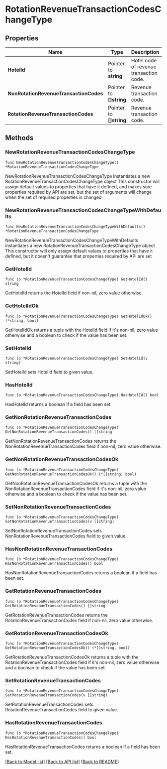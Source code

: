 # RotationRevenueTransactionCodesChangeType

## Properties

Name | Type | Description | Notes
------------ | ------------- | ------------- | -------------
**HotelId** | Pointer to **string** | Hotel code of revenue transaction code. | [optional] 
**NonRotationRevenueTransactionCodes** | Pointer to **[]string** | Revenue transaction code. | [optional] 
**RotationRevenueTransactionCodes** | Pointer to **[]string** | Revenue transaction code. | [optional] 

## Methods

### NewRotationRevenueTransactionCodesChangeType

`func NewRotationRevenueTransactionCodesChangeType() *RotationRevenueTransactionCodesChangeType`

NewRotationRevenueTransactionCodesChangeType instantiates a new RotationRevenueTransactionCodesChangeType object
This constructor will assign default values to properties that have it defined,
and makes sure properties required by API are set, but the set of arguments
will change when the set of required properties is changed

### NewRotationRevenueTransactionCodesChangeTypeWithDefaults

`func NewRotationRevenueTransactionCodesChangeTypeWithDefaults() *RotationRevenueTransactionCodesChangeType`

NewRotationRevenueTransactionCodesChangeTypeWithDefaults instantiates a new RotationRevenueTransactionCodesChangeType object
This constructor will only assign default values to properties that have it defined,
but it doesn't guarantee that properties required by API are set

### GetHotelId

`func (o *RotationRevenueTransactionCodesChangeType) GetHotelId() string`

GetHotelId returns the HotelId field if non-nil, zero value otherwise.

### GetHotelIdOk

`func (o *RotationRevenueTransactionCodesChangeType) GetHotelIdOk() (*string, bool)`

GetHotelIdOk returns a tuple with the HotelId field if it's non-nil, zero value otherwise
and a boolean to check if the value has been set.

### SetHotelId

`func (o *RotationRevenueTransactionCodesChangeType) SetHotelId(v string)`

SetHotelId sets HotelId field to given value.

### HasHotelId

`func (o *RotationRevenueTransactionCodesChangeType) HasHotelId() bool`

HasHotelId returns a boolean if a field has been set.

### GetNonRotationRevenueTransactionCodes

`func (o *RotationRevenueTransactionCodesChangeType) GetNonRotationRevenueTransactionCodes() []string`

GetNonRotationRevenueTransactionCodes returns the NonRotationRevenueTransactionCodes field if non-nil, zero value otherwise.

### GetNonRotationRevenueTransactionCodesOk

`func (o *RotationRevenueTransactionCodesChangeType) GetNonRotationRevenueTransactionCodesOk() (*[]string, bool)`

GetNonRotationRevenueTransactionCodesOk returns a tuple with the NonRotationRevenueTransactionCodes field if it's non-nil, zero value otherwise
and a boolean to check if the value has been set.

### SetNonRotationRevenueTransactionCodes

`func (o *RotationRevenueTransactionCodesChangeType) SetNonRotationRevenueTransactionCodes(v []string)`

SetNonRotationRevenueTransactionCodes sets NonRotationRevenueTransactionCodes field to given value.

### HasNonRotationRevenueTransactionCodes

`func (o *RotationRevenueTransactionCodesChangeType) HasNonRotationRevenueTransactionCodes() bool`

HasNonRotationRevenueTransactionCodes returns a boolean if a field has been set.

### GetRotationRevenueTransactionCodes

`func (o *RotationRevenueTransactionCodesChangeType) GetRotationRevenueTransactionCodes() []string`

GetRotationRevenueTransactionCodes returns the RotationRevenueTransactionCodes field if non-nil, zero value otherwise.

### GetRotationRevenueTransactionCodesOk

`func (o *RotationRevenueTransactionCodesChangeType) GetRotationRevenueTransactionCodesOk() (*[]string, bool)`

GetRotationRevenueTransactionCodesOk returns a tuple with the RotationRevenueTransactionCodes field if it's non-nil, zero value otherwise
and a boolean to check if the value has been set.

### SetRotationRevenueTransactionCodes

`func (o *RotationRevenueTransactionCodesChangeType) SetRotationRevenueTransactionCodes(v []string)`

SetRotationRevenueTransactionCodes sets RotationRevenueTransactionCodes field to given value.

### HasRotationRevenueTransactionCodes

`func (o *RotationRevenueTransactionCodesChangeType) HasRotationRevenueTransactionCodes() bool`

HasRotationRevenueTransactionCodes returns a boolean if a field has been set.


[[Back to Model list]](../README.md#documentation-for-models) [[Back to API list]](../README.md#documentation-for-api-endpoints) [[Back to README]](../README.md)


